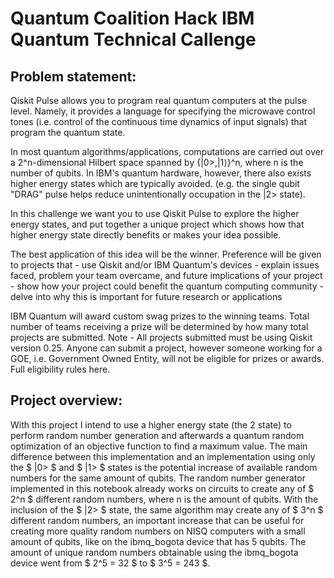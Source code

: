 # Quantum Coalition Hack IBM Quantum Technical Callenge
##  Problem statement:

Qiskit Pulse allows you to program real quantum computers at the pulse level. Namely, it provides a language for specifying the microwave control tones (i.e. control of the continuous time dynamics of input signals) that program the quantum state.

In most quantum algorithms/applications, computations are carried out over a 2^n-dimensional Hilbert space spanned by {|0>,|1⟩}^n, where n is the number of qubits. In IBM's quantum hardware, however, there also exists higher energy states which are typically avoided. (e.g. the single qubit "DRAG" pulse helps reduce unintentionally occupation in the |2> state).

In this challenge we want you to use Qiskit Pulse to explore the higher energy states, and put together a unique project which shows how that higher energy state directly benefits or makes your idea possible.

The best application of this idea will be the winner. Preference will be given to projects that - use Qiskit and/or IBM Quantum's devices - explain issues faced, problem your team overcame, and future implications of your project - show how your project could benefit the quantum computing community - delve into why this is important for future research or applications

IBM Quantum will award custom swag prizes to the winning teams. Total number of teams receiving a prize will be determined by how many total projects are submitted. Note - All projects submitted must be using Qiskit version 0.25. Anyone can submit a project, however someone working for a GOE, i.e. Government Owned Entity, will not be eligible for prizes or awards. Full eligibility rules here.

## Project overview:

With this project I intend to use a higher energy state (the 2 state) to perform random number generation and afterwards a quantum random optimization of an objective function to find a maximum value. The main difference between this implementation and an implementation using only the $ |0&gt; $ and $ |1&gt; $ states is the potential increase of available random numbers for the same amount of qubits. The random number generator implemented in this notebook already works on circuits to create any of $ 2^n $ different random numbers, where n is the amount of qubits. With the inclusion of the $ |2&gt; $ state, the same algorithm may create any of $ 3^n $ different random numbers, an important increase that can be useful for creating more quality random numbers on NISQ computers with a small amount of qubits, like on the ibmq_bogota device that has 5 qubits. The amount of unique random numbers obtainable using the ibmq_bogota device went from $ 2^5 = 32 $ to $ 3^5 = 243 $.